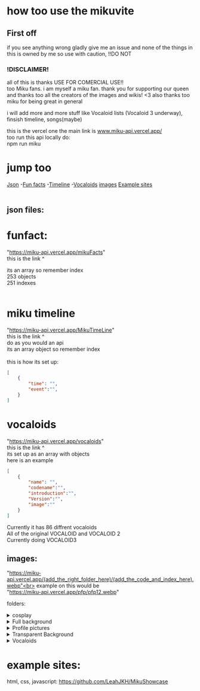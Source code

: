 # how too use the mikuvite

## First off
if you see anything wrong gladly give me an issue and none of the things in this is owned by me so use with caution, !!DO NOT 
### !DISCLAIMER!
all of this is thanks USE FOR COMERCIAL USE!! <br>
too Miku fans. i am myself a miku fan. thank you for supporting our queen and thanks too all the creators of the images and wikis! <3 also thanks too miku for being great in general <br>

i will add more and more stuff like Vocaloid lists (Vocaloid 3 underway), finsish timeline, songs(maybe) <br>

this is the vercel one the main link is
www.miku-api.vercel.app/
<br>
too run this api locally do: <br>
npm run miku <br>

# jump too
[Json](#json-files)
-[Fun facts](#funfact)
-[Timeline](#miku-timeline)
-[Vocaloids](#vocaloids)
[images](#images)
[Example sites](#example-sites)
<br>
<br>

## json files:
# funfact:
"https://miku-api.vercel.app/mikuFacts" <br>
this is the link ^ 

its an array so remember index <br>
253 objects <br>
251 indexes <br>
<br>

# miku timeline

"https://miku-api.vercel.app/MikuTimeLine" <br>
this is the link ^
<br>
do as you would an api <br>
its an array object so remember index <br>
<br>
this is how its set up: 

```json
[
    {
        "time": "",
        "event":"",
    }
]
```

# vocaloids
"https://miku-api.vercel.app/vocaloids" <br>
this is the link ^ <br>
its set up as an array with objects<br>
here is an example 

```json
[
    {
        "name": "",
        "codename":"",
        "introduction":"",
        "Version":"",
        "image":""
    }
]
```
Currently it has 86 diffrent vocaloids <br>
All of the original VOCALOID and VOCALOID 2 <br>
Currently doing VOCALOID3 <br>

## images:


"https://miku-api.vercel.app/(add_the_right_folder_here)/(add_the_code_and_index_here).webp"<br>
example on this would be <br>
"https://miku-api.vercel.app/pfp/pfp12.webp"

folders:
<details>
    <summary>cosplay</summary>

cosplay(file name c[index])  {<br>
    current objects: {<br>
        c1: <br>
        c2: <br>
        c3: <br>
        c4: <br>
        c5: <br>
        c6: <br>
        c7: <br>
        c8: <br>
        c9: <br>
        c10: <br>
    }<br>
}
</details>

<details>
    <summary>Full background</summary>
fullBg(file name fb[index]) {<br>
    current objects: {<br>
        fb1:<br>
        fb2:<br>
        fb3:<br>
        fb4:<br>
        fb5:<br>
        fb6:<br>
        fb7:<br>
        fb8:<br>
        fb9:<br>
        fb10:<br>
        fb11:<br>
        fb12:<br>
        fb13:<br>
        fb14:<br>
        fb15:<br>
        fb16:<br>
        fb17:<br>
    }<br>
}
</details>

<details>
    <summary>Profile pictures</summary>
pfp(file name pfp[index]) {<br>
    current objects: {<br>
        pfp1:<br>
        pfp2:<br>
        pfp3:<br>
        pfp4:<br>
        pfp5:<br>
        pfp6:<br>
        pfp7:<br>
        pfp8:<br>
        pfp9:<br>
        pfp10:<br>
        pfp11:<br>
        pfp12:<br>
    }<br>
}
</details>
<details>
    <summary>Transparent Background</summary>
TransP(file name pfp[index]) {<br>
    current objects: {<br>
        tp1:<br>
        tp2:<br>
        tp3:<br>
        tp4:<br>
        tp5:<br>
    }<br>
}
</details>
<details>
    <summary>Vocaloids</summary>
vocaloids(file name pfp[index]) {<br>
    current objects: {<br>
        vo1: Kaito v1<br>
        vo2: kaito v3<br>
        vo3: meiko v1<br>
        vo4: meiko v3<br>
        vo5: Miriam<br>
        vo6: Leon<br>
        vo7: Lola<br>
        vo8: Sweet ANN standard<br>
        vo9: Sweet ANN Taiwanese<br>
        vo10: Hatsune Miku v2<br>
        vo11: Hatsune Miku v3<br>
        vo12: Hatsune Miku v4<br>
        vo13: Prima standard<br>
        vo14: Prima Taiwanese<br>
        vo15: kagamine rin act 1<br>
        vo16: kagamine rin act 2<br>
        vo17: kagamine rin append<br>
        vo18: kagamine len act 1<br>
        vo19: kagamine len act 2<br>
        vo20: kagamine len append<br>
        vo21: Camui Gackpo V2<br>
        vo22: SONiKA standard<br>
        vo23: SONiKA Debute<br>
        vo24: SONiKA Chinese<br>
        vo25: SONiKA Taiwanese<br>
        vo26: SONiKA V4 concept<br>
        vo27: SF-A2 codename miki<br>
        vo28: kaai yuki<br>
        vo29: Hiyama Kiyoteru default<br>
        vo30: Hiyama Kiyoteru ICE MOUNTAIN <br>
        vo31: BIG AL V2 default<br>
        vo32: BIG AL V2 Taiwanese<br>
        vo33: BIG AL Debute<br>
        vo34: Tonio V2 default<br>
        vo35: Tonio V2 Taiwanese<br>
        vo36: lily V2 standard<br>
        vo37: lily V3 standard<br>
        vo38: Ryuto V2 standard<br>
        vo39: Ryuto V3 standard<br>
        vo40: Nekomura Iroha V2 default<br>
        vo41: Nekomura Iroha V2 Kittyler<br>
        vo42: Nekomura Iroha V4 Natural<br>
        vo43: Nekomura Iroha V4 Soft<br>
        vo44: Utatane Piko V2 default<br>
        vo45: Megurine Luka V2 default<br>
        vo46: Megurine Luka V4X standard <br>
        vo47: Hatsune Miku V2 append <br>
        vo48: Hatsune Miku V3 standard <br>
        vo49: Hatsune Miku V4 chinese<br>
        vo50: VY2 V2<br>
        vo51: VY2 V3 & V5<br>
        vo52: VY1 V2<br>
        vo53: VY1 V3<br>
        vo54: VY1 V4 & V5<br>
        vo55: Gumi/Megpoid V2 <br>
        vo56: Gumi/Megpoid V3 sweet and power <br>
        vo57: Gumi/Megpoid V3 Adult<br>
        vo58: Gumi/Megpoid V3 Whisper<br>
        vo59: Gumi/Megpoid V3 English<br>
        vo60: Gumi/Megpoid V4 Native <br>
        vo61: Gumi/Megpoid V4 Adult<br>
        vo62: Gumi/Megpoid V4 Power<br>
        vo63: Gumi/Megpoid V4 Sweet<br>
        vo64: Gumi/Megpoid V4 Whisper<br>
        vo65: Gumi/Megpoid Normal<br>
        vo66: Gumi/Megpoid Solid<br>
        vo67: kagamine len V4X standard <br>
        vo68: kagamine rin V4X standard <br>
        vo69: Mew V3 <br>
        vo70: SeeU V3 orginal<br>
        vo71: SeeU 400 Renewal edition<br>
        vo72: Tone Rion V3 <br>
        vo73: Tone Rion V4 standard <br>
        vo74: Oliver V3 standard <br>
        vo75: Cul Debute <br>
        vo76: Cul V3 standard <br>
        vo77: yuzuki yukari V3<br>
        vo78: yuzuki yukari V4 JUN <br>
        vo79: yuzuki yukari V4 ONN <br>
        vo80: yuzuki yukari V4 LIN <br>
        vo81: Bruno V3 Debute <br>
        vo82: Bruno V3 Final <br>
        vo83: Bruno & Clara V3 2014 Redesign <br>
        vo84: Clara V3 Debute <br>
        vo85: Clara V3 Final <br>
    }<br>
}

</details>

# example sites:
html, css, javascript:
https://github.com/LeahJKH/MikuShowcase

